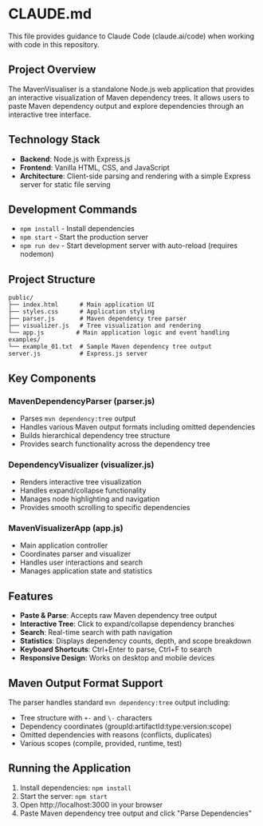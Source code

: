 # CLAUDE.md

This file provides guidance to Claude Code (claude.ai/code) when working with code in this repository.

## Project Overview

The MavenVisualiser is a standalone Node.js web application that provides an interactive visualization of Maven dependency trees. It allows users to paste Maven dependency output and explore dependencies through an interactive tree interface.

## Technology Stack

- **Backend**: Node.js with Express.js
- **Frontend**: Vanilla HTML, CSS, and JavaScript
- **Architecture**: Client-side parsing and rendering with a simple Express server for static file serving

## Development Commands

- `npm install` - Install dependencies
- `npm start` - Start the production server
- `npm run dev` - Start development server with auto-reload (requires nodemon)

## Project Structure

```
public/
├── index.html      # Main application UI
├── styles.css      # Application styling
├── parser.js       # Maven dependency tree parser
├── visualizer.js   # Tree visualization and rendering
└── app.js         # Main application logic and event handling
examples/
└── example_01.txt  # Sample Maven dependency tree output
server.js           # Express.js server
```

## Key Components

### MavenDependencyParser (parser.js)
- Parses `mvn dependency:tree` output
- Handles various Maven output formats including omitted dependencies
- Builds hierarchical dependency tree structure
- Provides search functionality across the dependency tree

### DependencyVisualizer (visualizer.js)
- Renders interactive tree visualization
- Handles expand/collapse functionality
- Manages node highlighting and navigation
- Provides smooth scrolling to specific dependencies

### MavenVisualizerApp (app.js)
- Main application controller
- Coordinates parser and visualizer
- Handles user interactions and search
- Manages application state and statistics

## Features

- **Paste & Parse**: Accepts raw Maven dependency tree output
- **Interactive Tree**: Click to expand/collapse dependency branches
- **Search**: Real-time search with path navigation
- **Statistics**: Displays dependency counts, depth, and scope breakdown
- **Keyboard Shortcuts**: Ctrl+Enter to parse, Ctrl+F to search
- **Responsive Design**: Works on desktop and mobile devices

## Maven Output Format Support

The parser handles standard `mvn dependency:tree` output including:
- Tree structure with `+-` and `\-` characters
- Dependency coordinates (groupId:artifactId:type:version:scope)
- Omitted dependencies with reasons (conflicts, duplicates)
- Various scopes (compile, provided, runtime, test)

## Running the Application

1. Install dependencies: `npm install`
2. Start the server: `npm start`
3. Open http://localhost:3000 in your browser
4. Paste Maven dependency tree output and click "Parse Dependencies"